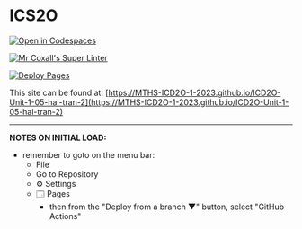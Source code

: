 # ICS2O

[![Open in Codespaces](https://classroom.github.com/assets/launch-codespace-7f7980b617ed060a017424585567c406b6ee15c891e84e1186181d67ecf80aa0.svg)](https://classroom.github.com/open-in-codespaces?assignment_repo_id=13992617)

[![Mr Coxall's Super Linter](https://github.com/MTHS-ICD2O-1-2023/ICD2O-Unit-1-05-hai-tran-2/workflows/Mr%20Coxall's%20Super%20Linter/badge.svg)](https://github.com/MTHS-ICD2O-1-2023/ICD2O-Unit-1-05-hai-tran-2/actions)

[![Deploy Pages](https://github.com/MTHS-ICD2O-1-2023/ICD2O-Unit-1-05-hai-tran-2/workflows/Deploy%20Pages/badge.svg)](https://github.com/MTHS-ICD2O-1-2023/ICD2O-Unit-1-05-hai-tran-2/actions)

This site can be found at: [https://MTHS-ICD2O-1-2023.github.io/ICD2O-Unit-1-05-hai-tran-2](https://MTHS-ICD2O-1-2023.github.io/ICD2O-Unit-1-05-hai-tran-2)

---

**NOTES ON INITIAL LOAD:**
- remember to goto on the menu bar:
  - File
  - Go to Repository
  - ⚙ Settings
  - 🗔 Pages
    - then from the "Deploy from a branch ▼" button, select "GitHub Actions"

